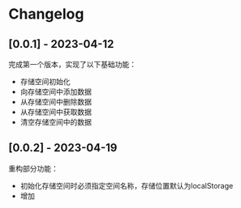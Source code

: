 # Changelog

## [0.0.1] - 2023-04-12
完成第一个版本，实现了以下基础功能：
- 存储空间初始化
- 向存储空间中添加数据
- 从存储空间中删除数据
- 从存储空间中获取数据
- 清空存储空间中的数据

## [0.0.2] - 2023-04-19
重构部分功能：
- 初始化存储空间时必须指定空间名称，存储位置默认为localStorage
- 增加